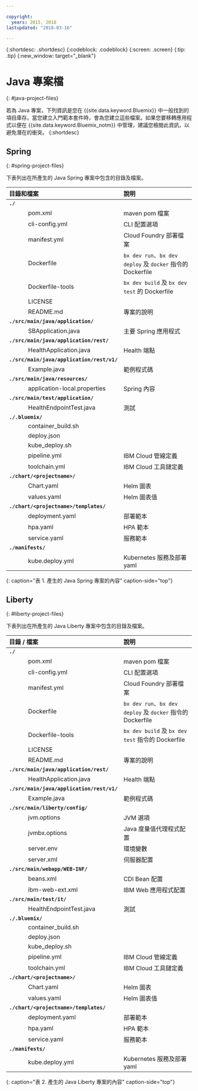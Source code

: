 ```yaml
---

copyright:
  years: 2015, 2018
lastupdated: "2018-03-16"

---
```


{:shortdesc: .shortdesc}
{:codeblock: .codeblock}
{:screen: .screen}
{:tip: .tip}
{:new_window: target="_blank"}

# Java 專案檔
{: #java-project-files}

若為 Java 專案，下列資訊是您在 {{site.data.keyword.Bluemix}} 中一般找到的項目庫存。當您建立入門範本套件時，會為您建立這些檔案。如果您要移轉應用程式以便在 {{site.data.keyword.Bluemix_notm}} 中管理，建議您檢閱此資訊，以避免潛在的衝突。
{:shortdesc}

## Spring
{: #spring-project-files}

下表列出在所產生的 Java Spring 專案中包含的目錄及檔案。

| 目錄和檔案| 說明|
|:------------------------------------------------|:------------------------------------------|
|**`./`**                                             |  |
|&nbsp;&nbsp;&nbsp;&nbsp;&nbsp;&nbsp;&nbsp;&nbsp;&nbsp;&nbsp;&nbsp;&nbsp;pom.xml | maven pom 檔案|
|&nbsp;&nbsp;&nbsp;&nbsp;&nbsp;&nbsp;&nbsp;&nbsp;&nbsp;&nbsp;&nbsp;&nbsp;cli-config.yml | CLI 配置選項|
|&nbsp;&nbsp;&nbsp;&nbsp;&nbsp;&nbsp;&nbsp;&nbsp;&nbsp;&nbsp;&nbsp;&nbsp;manifest.yml | Cloud Foundry 部署檔案|
|&nbsp;&nbsp;&nbsp;&nbsp;&nbsp;&nbsp;&nbsp;&nbsp;&nbsp;&nbsp;&nbsp;&nbsp;Dockerfile | `bx dev run`、`bx dev deploy` 及 `docker` 指令的 Dockerfile|
|&nbsp;&nbsp;&nbsp;&nbsp;&nbsp;&nbsp;&nbsp;&nbsp;&nbsp;&nbsp;&nbsp;&nbsp;Dockerfile-tools | `bx dev build` 及 `bx dev test` 的 Dockerfile|
|&nbsp;&nbsp;&nbsp;&nbsp;&nbsp;&nbsp;&nbsp;&nbsp;&nbsp;&nbsp;&nbsp;&nbsp;LICENSE |  |
|&nbsp;&nbsp;&nbsp;&nbsp;&nbsp;&nbsp;&nbsp;&nbsp;&nbsp;&nbsp;&nbsp;&nbsp;README.md | 專案的說明|
|**`./src/main/java/application/`** |  |  |
|&nbsp;&nbsp;&nbsp;&nbsp;&nbsp;&nbsp;&nbsp;&nbsp;&nbsp;&nbsp;&nbsp;&nbsp;SBApplication.java | 主要 Spring 應用程式|
|**`./src/main/java/application/rest/`** | |
|&nbsp;&nbsp;&nbsp;&nbsp;&nbsp;&nbsp;&nbsp;&nbsp;&nbsp;&nbsp;&nbsp;&nbsp;HealthApplication.java | Health 端點|
|**`./src/main/java/application/rest/v1/`** | |
|&nbsp;&nbsp;&nbsp;&nbsp;&nbsp;&nbsp;&nbsp;&nbsp;&nbsp;&nbsp;&nbsp;&nbsp;Example.java | 範例程式碼|
|**`./src/main/java/resources/`** | |
|&nbsp;&nbsp;&nbsp;&nbsp;&nbsp;&nbsp;&nbsp;&nbsp;&nbsp;&nbsp;&nbsp;&nbsp;application-local.properties | Spring 內容|
|**`./src/main/test/application/`** | |
|&nbsp;&nbsp;&nbsp;&nbsp;&nbsp;&nbsp;&nbsp;&nbsp;&nbsp;&nbsp;&nbsp;&nbsp;HealthEndpointTest.java | 測試|
|**`./.bluemix/`** | |
|&nbsp;&nbsp;&nbsp;&nbsp;&nbsp;&nbsp;&nbsp;&nbsp;&nbsp;&nbsp;&nbsp;&nbsp;container_build.sh | |
|&nbsp;&nbsp;&nbsp;&nbsp;&nbsp;&nbsp;&nbsp;&nbsp;&nbsp;&nbsp;&nbsp;&nbsp;deploy.json | |
|&nbsp;&nbsp;&nbsp;&nbsp;&nbsp;&nbsp;&nbsp;&nbsp;&nbsp;&nbsp;&nbsp;&nbsp;kube_deploy.sh | |
|&nbsp;&nbsp;&nbsp;&nbsp;&nbsp;&nbsp;&nbsp;&nbsp;&nbsp;&nbsp;&nbsp;&nbsp;pipeline.yml | IBM Cloud 管線定義|
|&nbsp;&nbsp;&nbsp;&nbsp;&nbsp;&nbsp;&nbsp;&nbsp;&nbsp;&nbsp;&nbsp;&nbsp;toolchain.yml | IBM Cloud 工具鏈定義|
|**`./chart/<projectname>/`** | |
|&nbsp;&nbsp;&nbsp;&nbsp;&nbsp;&nbsp;&nbsp;&nbsp;&nbsp;&nbsp;&nbsp;&nbsp;Chart.yaml | Helm 圖表|
|&nbsp;&nbsp;&nbsp;&nbsp;&nbsp;&nbsp;&nbsp;&nbsp;&nbsp;&nbsp;&nbsp;&nbsp;values.yaml | Helm 圖表值|
|**`./chart/<projectname>/templates/`** | |
|&nbsp;&nbsp;&nbsp;&nbsp;&nbsp;&nbsp;&nbsp;&nbsp;&nbsp;&nbsp;&nbsp;&nbsp;deployment.yaml | 部署範本|
|&nbsp;&nbsp;&nbsp;&nbsp;&nbsp;&nbsp;&nbsp;&nbsp;&nbsp;&nbsp;&nbsp;&nbsp;hpa.yaml | HPA 範本|
|&nbsp;&nbsp;&nbsp;&nbsp;&nbsp;&nbsp;&nbsp;&nbsp;&nbsp;&nbsp;&nbsp;&nbsp;service.yaml | 服務範本|
|**`./manifests/`** | |
|&nbsp;&nbsp;&nbsp;&nbsp;&nbsp;&nbsp;&nbsp;&nbsp;&nbsp;&nbsp;&nbsp;&nbsp;kube.deploy.yml | Kubernetes 服務及部署 yaml |
{: caption="表 1. 產生的 Java Spring 專案的內容" caption-side="top"}

## Liberty
{: #liberty-project-files}

下表列出在所產生的 Java Liberty 專案中包含的目錄及檔案。

| 目錄 / 檔案| 說明|
|:------------------------------------------------|:------------------------------------------|
|**`./`**                                             |  |
|&nbsp;&nbsp;&nbsp;&nbsp;&nbsp;&nbsp;&nbsp;&nbsp;&nbsp;&nbsp;&nbsp;&nbsp;pom.xml | maven pom 檔案|
|&nbsp;&nbsp;&nbsp;&nbsp;&nbsp;&nbsp;&nbsp;&nbsp;&nbsp;&nbsp;&nbsp;&nbsp;cli-config.yml | CLI 配置選項|
|&nbsp;&nbsp;&nbsp;&nbsp;&nbsp;&nbsp;&nbsp;&nbsp;&nbsp;&nbsp;&nbsp;&nbsp;manifest.yml | Cloud Foundry 部署檔案|
|&nbsp;&nbsp;&nbsp;&nbsp;&nbsp;&nbsp;&nbsp;&nbsp;&nbsp;&nbsp;&nbsp;&nbsp;Dockerfile | `bx dev run`、`bx dev deploy` 及 `docker` 指令的 Dockerfile|
|&nbsp;&nbsp;&nbsp;&nbsp;&nbsp;&nbsp;&nbsp;&nbsp;&nbsp;&nbsp;&nbsp;&nbsp;Dockerfile-tools | `bx dev build` 及 `bx dev test` 指令的 Dockerfile|
|&nbsp;&nbsp;&nbsp;&nbsp;&nbsp;&nbsp;&nbsp;&nbsp;&nbsp;&nbsp;&nbsp;&nbsp;LICENSE |  |
|&nbsp;&nbsp;&nbsp;&nbsp;&nbsp;&nbsp;&nbsp;&nbsp;&nbsp;&nbsp;&nbsp;&nbsp;README.md | 專案的說明|
|**`./src/main/java/application/rest/`** | |
|&nbsp;&nbsp;&nbsp;&nbsp;&nbsp;&nbsp;&nbsp;&nbsp;&nbsp;&nbsp;&nbsp;&nbsp;HealthApplication.java | Health 端點|
|**`./src/main/java/application/rest/v1/`** | |
|&nbsp;&nbsp;&nbsp;&nbsp;&nbsp;&nbsp;&nbsp;&nbsp;&nbsp;&nbsp;&nbsp;&nbsp;Example.java | 範例程式碼|
|**`./src/main/liberty/config/`** | |
|&nbsp;&nbsp;&nbsp;&nbsp;&nbsp;&nbsp;&nbsp;&nbsp;&nbsp;&nbsp;&nbsp;&nbsp;jvm.options | JVM 選項|
|&nbsp;&nbsp;&nbsp;&nbsp;&nbsp;&nbsp;&nbsp;&nbsp;&nbsp;&nbsp;&nbsp;&nbsp;jvmbx.options | Java 度量值代理程式配置|
|&nbsp;&nbsp;&nbsp;&nbsp;&nbsp;&nbsp;&nbsp;&nbsp;&nbsp;&nbsp;&nbsp;&nbsp;server.env | 環境變數|
|&nbsp;&nbsp;&nbsp;&nbsp;&nbsp;&nbsp;&nbsp;&nbsp;&nbsp;&nbsp;&nbsp;&nbsp;server.xml | 伺服器配置|
|**`./src/main/webapp/WEB-INF/`** | |
|&nbsp;&nbsp;&nbsp;&nbsp;&nbsp;&nbsp;&nbsp;&nbsp;&nbsp;&nbsp;&nbsp;&nbsp;beans.xml | CDI Bean 配置|
|&nbsp;&nbsp;&nbsp;&nbsp;&nbsp;&nbsp;&nbsp;&nbsp;&nbsp;&nbsp;&nbsp;&nbsp;ibm-web-ext.xml | IBM Web 應用程式配置|
|**`./src/main/test/it/`** | |
|&nbsp;&nbsp;&nbsp;&nbsp;&nbsp;&nbsp;&nbsp;&nbsp;&nbsp;&nbsp;&nbsp;&nbsp;HealthEndpointTest.java | 測試|
|**`./.bluemix/`** | |
|&nbsp;&nbsp;&nbsp;&nbsp;&nbsp;&nbsp;&nbsp;&nbsp;&nbsp;&nbsp;&nbsp;&nbsp;container_build.sh | |
|&nbsp;&nbsp;&nbsp;&nbsp;&nbsp;&nbsp;&nbsp;&nbsp;&nbsp;&nbsp;&nbsp;&nbsp;deploy.json | |
|&nbsp;&nbsp;&nbsp;&nbsp;&nbsp;&nbsp;&nbsp;&nbsp;&nbsp;&nbsp;&nbsp;&nbsp;kube_deploy.sh | |
|&nbsp;&nbsp;&nbsp;&nbsp;&nbsp;&nbsp;&nbsp;&nbsp;&nbsp;&nbsp;&nbsp;&nbsp;pipeline.yml | IBM Cloud 管線定義|
|&nbsp;&nbsp;&nbsp;&nbsp;&nbsp;&nbsp;&nbsp;&nbsp;&nbsp;&nbsp;&nbsp;&nbsp;toolchain.yml | IBM Cloud 工具鏈定義|
|**`./chart/<projectname>/`** | |
|&nbsp;&nbsp;&nbsp;&nbsp;&nbsp;&nbsp;&nbsp;&nbsp;&nbsp;&nbsp;&nbsp;&nbsp;Chart.yaml | Helm 圖表|
|&nbsp;&nbsp;&nbsp;&nbsp;&nbsp;&nbsp;&nbsp;&nbsp;&nbsp;&nbsp;&nbsp;&nbsp;values.yaml | Helm 圖表值|
|**`./chart/<projectname>/templates/`** | |
|&nbsp;&nbsp;&nbsp;&nbsp;&nbsp;&nbsp;&nbsp;&nbsp;&nbsp;&nbsp;&nbsp;&nbsp;deployment.yaml | 部署範本|
|&nbsp;&nbsp;&nbsp;&nbsp;&nbsp;&nbsp;&nbsp;&nbsp;&nbsp;&nbsp;&nbsp;&nbsp;hpa.yaml | HPA 範本|
|&nbsp;&nbsp;&nbsp;&nbsp;&nbsp;&nbsp;&nbsp;&nbsp;&nbsp;&nbsp;&nbsp;&nbsp;service.yaml | 服務範本|
|**`./manifests/`** | |
|&nbsp;&nbsp;&nbsp;&nbsp;&nbsp;&nbsp;&nbsp;&nbsp;&nbsp;&nbsp;&nbsp;&nbsp;kube.deploy.yml | Kubernetes 服務及部署 yaml |
{: caption="表 2. 產生的 Java Liberty 專案的內容" caption-side="top"}

